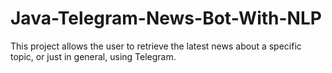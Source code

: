 # Java-Telegram-News-Bot-With-NLP
This project allows the user to retrieve the latest news about a specific topic, or just in general, using Telegram.
